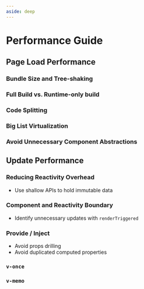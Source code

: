 ```yaml
---
aside: deep
---
```


# Performance Guide

## Page Load Performance

### Bundle Size and Tree-shaking

### Full Build vs. Runtime-only build

### Code Splitting

### Big List Virtualization

### Avoid Unnecessary Component Abstractions

## Update Performance

### Reducing Reactivity Overhead

- Use shallow APIs to hold immutable data

### Component and Reactivity Boundary

- Identify unnecessary updates with `renderTriggered`

### Provide / Inject

- Avoid props drilling
- Avoid duplicated computed properties

### `v-once`

### `v-memo`
